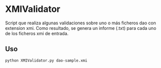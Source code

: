 # XMIValidator

Script que realiza algunas validaciones sobre uno o más ficheros dao con extension xmi. Como resultado, se genera un informe (.txt) para cada uno de los ficheros
xmi de entrada.


## Uso
`python XMIValidator.py dao-sample.xmi`
